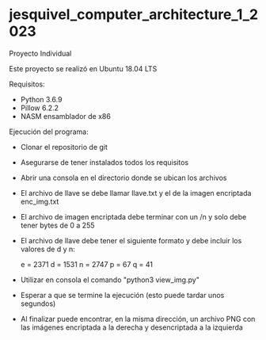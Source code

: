 # jesquivel_computer_architecture_1_2023

Proyecto Individual

Este proyecto se realizó en Ubuntu 18.04 LTS

Requisitos:

- Python 3.6.9
- Pillow 6.2.2
- NASM ensamblador de x86

Ejecución del programa:

- Clonar el repositorio de git
- Asegurarse de tener instalados todos los requisitos
- Abrir una consola en el directorio donde se ubican los archivos
- El archivo de llave se debe llamar llave.txt y el de la imagen encriptada enc_img.txt
- El archivo de imagen encriptada debe terminar con un /n y solo debe tener bytes de 0 a 255
- El archivo de llave debe tener el siguiente formato y debe incluir los valores de d y n:

    e = 2371
    d = 1531
    n = 2747
    p = 67
    q = 41


- Utilizar en consola el comando "python3 view_img.py"
- Esperar a que se termine la ejecución (esto puede tardar unos segundos)
- Al finalizar puede encontrar, en la misma dirección, un archivo PNG con las imágenes encriptada a la derecha y desencriptada a la izquierda

